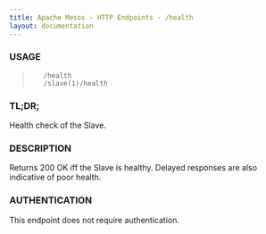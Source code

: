 ```yaml
---
title: Apache Mesos - HTTP Endpoints - /health
layout: documentation
---
```

<!--- This is an automatically generated file. DO NOT EDIT! --->

### USAGE ###
>        /health
>        /slave(1)/health

### TL;DR; ###
Health check of the Slave.

### DESCRIPTION ###
Returns 200 OK iff the Slave is healthy.
Delayed responses are also indicative of poor health.


### AUTHENTICATION ###
This endpoint does not require authentication.